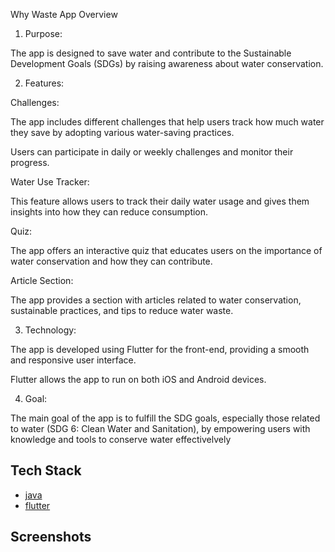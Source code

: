 Why Waste App Overview

1. Purpose:

The app is designed to save water and contribute to the Sustainable Development Goals (SDGs) by raising awareness about water conservation.

2. Features:

Challenges:

The app includes different challenges that help users track how much water they save by adopting various water-saving practices.

Users can participate in daily or weekly challenges and monitor their progress.

Water Use Tracker:

This feature allows users to track their daily water usage and gives them insights into how they can reduce consumption.

Quiz:

The app offers an interactive quiz that educates users on the importance of water conservation and how they can contribute.

Article Section:

The app provides a section with articles related to water conservation, sustainable practices, and tips to reduce water waste.

3. Technology:

The app is developed using Flutter for the front-end, providing a smooth and responsive user interface.

Flutter allows the app to run on both iOS and Android devices.

4. Goal:

The main goal of the app is to fulfill the SDG goals, especially those related to water (SDG 6: Clean Water and Sanitation), by empowering users with knowledge and tools to conserve water effectivelvely

## Tech Stack

- [java](https://www.java.com/en/)
- [flutter](https://flutter.dev/?utm_source=google&utm_medium=cpc&utm_campaign=brand_sem&utm_content=apac_in&gad_source=1&gad_campaignid=13034410753&gbraid=0AAAAAC-INI_ogoBnzQ8erbAlkgiGr_1ei&gclid=Cj0KCQjw8vvABhCcARIsAOCfwwqUOGj9An20h5pnGVbN1XZovflvj23Ovr5RaIaUc0HXBYqZuxelspgaAjBqEALw_wcB&gclsrc=aw.ds)

## Screenshots
